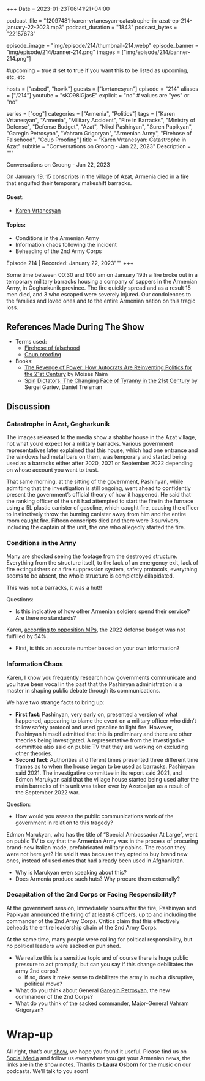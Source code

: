 +++
Date = 2023-01-23T06:41:21+04:00

podcast_file = "12097481-karen-vrtanesyan-catastrophe-in-azat-ep-214-january-22-2023.mp3"
podcast_duration = "1843"
podcast_bytes = "22157673"

episode_image = "img/episode/214/thumbnail-214.webp"
episode_banner = "img/episode/214/banner-214.png"
images = ["img/episode/214/banner-214.png"]

#upcoming = true # set to true if you want this to be listed as upcoming, etc, etc

hosts = ["asbed", "hovik"]
guests = ["kvrtanesyan"]
episode = "214"
aliases = ["/214"]
youtube = "sKO98IGjasE"
explicit = "no" # values are "yes" or "no"

series = ["cog"]
categories = ["Armenia", "Politics"]
tags = ["Karen Vrtanesyan", "Armenia", "Military Accident", "Fire in Barracks", "Ministry of Defense", "Defense Budget", "Azat", "Nikol Pashinyan", "Suren Papikyan", "Garegin Petrosyan", "Vahram Grigoryan", "Armenian Army", "Firehose of Falsehood", "Coup Proofing"]
title = "Karen Vrtanesyan: Catastrophe in Azat"
subtitle = "Conversations on Groong - Jan 22, 2023"
Description = """

Conversations on Groong - Jan 22, 2023

On January 19, 15 conscripts in the village of Azat, Armenia died in a fire that engulfed their temporary makeshift barracks.

#### Guest:
* [Karen Vrtanesyan](/guest/kvrtanesyan)

#### Topics:

  - Conditions in the Armenian Army
  - Information chaos following the incident
  - Beheading of the 2nd Army Corps


Episode 214 | Recorded: January 22, 2023"""
+++

Some time between 00:30 and 1:00 am on January 19th a fire broke out in a temporary military barracks housing a company of sappers in the Armenian Army, in Gegharkunik province. The fire quickly spread and as a result 15 men died, and 3 who escaped were severely injured. 
Our condolences to the families and loved ones and to the entire Armenian nation on this tragic loss.


## References Made During The Show

* Terms used:
    * [Firehose of falsehood](https://en.wikipedia.org/wiki/Firehose_of_falsehood)
    * [Coup proofing](https://www.rand.org/pubs/reprints/RP844.html)
* Books:
    * [The Revenge of Power: How Autocrats Are Reinventing Politics for the 21st Century](https://www.goodreads.com/book/show/60034860-the-revenge-of-power) by Moisés Naím
    * [Spin Dictators: The Changing Face of Tyranny in the 21st Century](https://www.goodreads.com/en/book/show/58885955-spin-dictators) by Sergei Guriev, Daniel Treisman

## Discussion

### Catastrophe in Azat, Gegharkunik

The images released to the media show a shabby house in the Azat village, not what you’d expect for a military barracks. Various government representatives later explained that this house, which had one entrance and the windows had metal bars on them, was temporary and started being used as a barracks either after 2020, 2021 or September 2022 depending on whose account you want to trust.

That same morning, at the sitting of the government, Pashinyan, while admitting that the investigation is still ongoing, went ahead to confidently present the government’s official theory of how it happened. He said that the ranking officer of the unit had attempted to start the fire in the furnace using a 5L plastic canister of gasoline, which caught fire, causing the officer to instinctively throw the burning canister away from him and the entire room caught fire. Fifteen conscripts died and there were 3 survivors, including the captain of the unit, the one who allegedly started the fire.

### Conditions in the Army

Many are shocked seeing the footage from the destroyed structure. Everything from the structure itself, to the lack of an emergency exit, lack of fire extinguishers or a fire suppression system, safety protocols, everything seems to be absent, the whole structure is completely dilapidated.

This was not a barracks, it was a hut!!

Questions:

* Is this indicative of how other Armenian soldiers spend their service? Are there no standards? 

Karen, [according to opposition MPs](https://www.facebook.com/vkristinne/posts/pfbid0MXUgtF7iWRvwcpsUDLAHD71JQ6M7sqkDWofPE6WgT2ZF57j7qFLuatD34pF64xGMl), the 2022 defense budget was not fulfilled by 54%.

* First, is this an accurate number based on your own information?

### Information Chaos

Karen, I know you frequently research how governments communicate and you have been vocal in the past that the Pashinyan administration is a master in shaping public debate through its communications.

We have two strange facts to bring up:

* **First fact**: Pashinyan, very early on, presented a version of what happened, appearing to blame the event on a military officer who didn’t follow safety protocol and used gasoline to light fire. However, Pashinyan himself admitted that this is preliminary and there are other theories being investigated. A representative from the investigative committee also said on public TV that they are working on excluding other theories.
* **Second fact**: Authorities at different times presented three different time frames as to when the house began to be used as barracks. Pashinyan said 2021. The investigative committee in its report said 2021, and Edmon Marukyan said that the village house started being used after the main barracks of this unit was taken over by Azerbaijan as a result of the September 2022 war.

Question:

* How would you assess the public communications work of the government in relation to this tragedy?

Edmon Marukyan, who has the title of “Special Ambassador At Large”, went on public TV to say that the Armenian Army was in the process of procuring brand-new Italian made, prefabricated military cabins. The reason they were not here yet? He said it was because they opted to buy brand new ones, instead of used ones that had already been used in Afghanistan.

* Why is Marukyan even speaking about this? 
* Does Armenia produce such huts? Why procure them externally?

### Decapitation of the 2nd Corps or Facing Responsibility?

At the government session, Immediately hours after the fire, Pashinyan and Papikyan announced the firing of at least 8 officers, up to and including the commander of the 2nd Army Corps. Critics claim that this effectively beheads the entire leadership chain of the 2nd Army Corps. 

At the same time, many people were calling for political responsibility, but no political leaders were sacked or punished.

* We realize this is a sensitive topic and of course there is huge public pressure to act promptly, but can you say if this change debilitates the army 2nd corps?
    * If so, does it make sense to debilitate the army in such a disruptive, political move?
* What do you think about General [Garegin Petrosyan](https://www.civilnet.am/news/689412/%D5%A3%D5%A1%D6%80%D5%A5%D5%A3%D5%AB%D5%B6-%D5%BA%D5%B8%D5%B2%D5%B8%D5%BD%D5%B5%D5%A1%D5%B6%D5%A8-%D5%B6%D5%B7%D5%A1%D5%B6%D5%A1%D5%AF%D5%BE%D5%A5%D5%AC-%D5%A7-2-%D6%80%D5%A4-%D5%A2%D5%A1%D5%B6%D5%A1%D5%AF%D5%A1%D5%B5%D5%AB%D5%B6-%D5%AF%D5%B8%D6%80%D5%BA%D5%B8%D6%82%D5%BD%D5%AB-%D5%B0%D6%80%D5%A1%D5%B4%D5%A1%D5%B6%D5%A1%D5%BF%D5%A1%D6%80), the new commander of the 2nd Corps?
* What do you think of the sacked commander, Major-General Vahram Grigoryan?

# Wrap-up

All right, that’s our[ show](https://podcasts.groong.org/), we hope you found it useful. Please find us on[ Social Media](https://linktr.ee/groong) and follow us everywhere you get your Armenian news, the links are in the show notes. Thanks to **Laura Osborn** for the music on our podcasts. We’ll talk to you soon!
